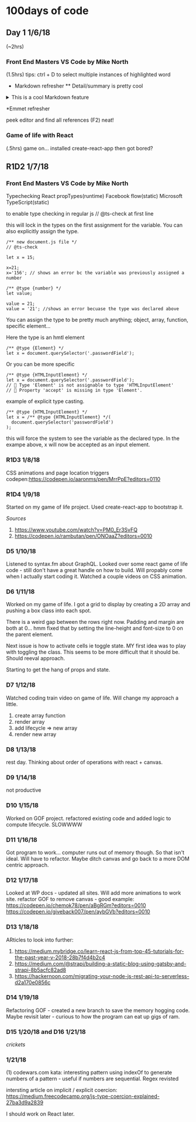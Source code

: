 # 100days of code

## Day 1 1/6/18

(~2hrs)

### Front End Masters VS Code by Mike North

(1.5hrs)
tips: ctrl + D to select multiple instances of highlighted word

* Markdown refresher
** Detail/summary is pretty cool
<details>
  <summary>This is a cool Markdown feature</summary>

  ```
  const bird = 'the word';
  ```
</details>

*Emmet refresher

peek editor and find all references (F2) neat!

### Game of life with React
(.5hrs)
game on...
installed create-react-app then got bored?

## R1D2 1/7/18

### Front End Masters VS Code by Mike North
Typechecking
React propTypes(runtime)
Facebook flow(static)
Microsoft TypeScript(static)

to enable type checking in regular js 
// @ts-check at first line

this will lock in the types on the first assignment for the variable. You can also explicitly assign the type.

```
/** new document.js file */
// @ts-check

let x = 15;

x=21;
x='156'; // shows an error bc the variable was previously assigned a number

/** @type {number} */
let value;

value = 21;
value = '21'; //shows an error becuase the type was declared above
```

You can assign the type to be pretty much anything; object, array, function, specific element...

Here the type is an hmtl element
```
/** @type {Element} */
let x = document.querySelector('.passwordField');
```

Or you can be more specific
```
/** @type {HTMLInputElement} */
let x = document.querySelector('.passwordField');
// 🛑 Type 'Element' is not assignable to type 'HTMLInputElement'
// 🛑 Property 'accept' is missing in type 'Element'.
```

example of explicit type casting.
```
/** @type {HTMLInputElement} */
let x = /** @type {HTMLInputElement} */(
  document.querySelector('passwordField')
);
```
this will force the system to see the variable as the declared type. In the exampe above, x will now be accepted as an input element.

### R1D3 1/8/18

CSS animations and page location triggers
codepen:https://codepen.io/aaronms/pen/MrrPpE?editors=0110

### R1D4 1/9/18

Started on my game of life project. Used create-react-app to bootstrap it. 

*Sources*

1. https://www.youtube.com/watch?v=PM0_Er3SvFQ
1. https://codepen.io/rambutan/pen/ONOaaZ?editors=0010

### D5 1/10/18

Listened to syntax.fm about GraphQL. 
Looked over some react game of life code - still don't have a great handle on how to build. Will propably come when I actually start coding it. 
Watched a couple videos on CSS animation.

### D6 1/11/18

Worked on my game of life. I got a grid to display by creating a 2D array and pushing a box class into each spot. 

There is a weird gap between the rows right now. Padding and margin are both at 0... hmm fixed that by setting the line-height and font-size to 0 on the parent element.

Next issue is how to activate cells ie toggle state. MY first idea was to play with toggling the class. This seems to be more difficult that it should be. Should reeval approach.

Starting to get the hang of props and state.

### D7 1/12/18

Watched coding train video on game of life. Will change my approach a little.

1. create array function
1. render array
1. add lifecycle => new array
1. render new array

### D8 1/13/18

rest day. Thinking about order of operations with react + canvas. 

### D9 1/14/18

not productive

### D10 1/15/18

Worked on GOF project. refactored existing code and added logic to compute lifecycle. SLOWWWW

### D11 1/16/18

Got program to work... computer runs out of memory though. So that isn't ideal. Will have to refactor. Maybe ditch canvas and go back to a more DOM centric approach.

### D12 1/17/18

Looked at WP docs - updated all sites. 
Will add more animations to work site.
refactor GOF to remove canvas - good example: https://codepen.io/chemok78/pen/aBgRGm?editors=0010
https://codepen.io/giveback007/pen/aybGVb?editors=0010

### D13 1/18/18

ARticles to look into further:
1. https://medium.mybridge.co/learn-react-js-from-top-45-tutorials-for-the-past-year-v-2018-28b7f4d4b2c4
1. https://medium.com/@strapi/building-a-static-blog-using-gatsby-and-strapi-8b5acfc82ad8
1. https://hackernoon.com/migrating-your-node-js-rest-api-to-serverless-d2a170e0856c 

### D14 1/19/18

Refactoring GOF - created a new branch to save the memory hogging code. Maybe revisit later - curious to how the program can eat up gigs of ram.

### D15 1/20/18 and D16 1/21/18

*crickets*

### 1/21/18

(1) codewars.com kata: interesting pattern using indexOf to generate numbers of a pattern - useful if numbers are sequential. Regex revisted

intersting article on implicit / explicit coercion: https://medium.freecodecamp.org/js-type-coercion-explained-27ba3d9a2839 

I should work on React later.